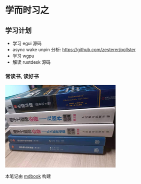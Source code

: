 # 学而时习之

## 学习计划

- 学习 egui 源码
- async wake unpin 分析: https://github.com/zesterer/pollster
- 学习 wgpu
- 解读 rustdesk 源码

### 常读书, 读好书

<img width="70%" src="./images/读书.jpg">


本笔记由 [mdbook](https://github.com/rust-lang/mdBook) 构建
